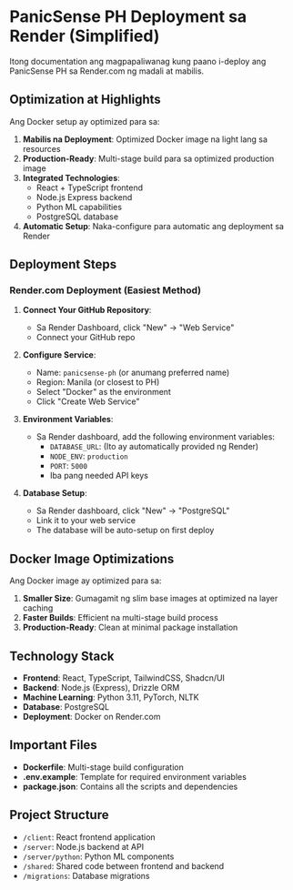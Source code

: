 # PanicSense PH Deployment sa Render (Simplified)

Itong documentation ang magpapaliwanag kung paano i-deploy ang PanicSense PH sa Render.com ng madali at mabilis.

## Optimization at Highlights

Ang Docker setup ay optimized para sa:

1. **Mabilis na Deployment**: Optimized Docker image na light lang sa resources
2. **Production-Ready**: Multi-stage build para sa optimized production image
3. **Integrated Technologies**:
   - React + TypeScript frontend
   - Node.js Express backend
   - Python ML capabilities
   - PostgreSQL database
4. **Automatic Setup**: Naka-configure para automatic ang deployment sa Render

## Deployment Steps

### Render.com Deployment (Easiest Method)

1. **Connect Your GitHub Repository**:
   - Sa Render Dashboard, click "New" → "Web Service"
   - Connect your GitHub repo
   
2. **Configure Service**:
   - Name: `panicsense-ph` (or anumang preferred name)
   - Region: Manila (or closest to PH)
   - Select "Docker" as the environment
   - Click "Create Web Service"

3. **Environment Variables**:
   - Sa Render dashboard, add the following environment variables:
     - `DATABASE_URL`: (Ito ay automatically provided ng Render)
     - `NODE_ENV`: `production`
     - `PORT`: `5000`
     - Iba pang needed API keys

4. **Database Setup**:
   - Sa Render dashboard, click "New" → "PostgreSQL"
   - Link it to your web service
   - The database will be auto-setup on first deploy

## Docker Image Optimizations

Ang Docker image ay optimized para sa:

1. **Smaller Size**: Gumagamit ng slim base images at optimized na layer caching
2. **Faster Builds**: Efficient na multi-stage build process
3. **Production-Ready**: Clean at minimal package installation

## Technology Stack

- **Frontend**: React, TypeScript, TailwindCSS, Shadcn/UI
- **Backend**: Node.js (Express), Drizzle ORM
- **Machine Learning**: Python 3.11, PyTorch, NLTK
- **Database**: PostgreSQL
- **Deployment**: Docker on Render.com

## Important Files

- **Dockerfile**: Multi-stage build configuration
- **.env.example**: Template for required environment variables
- **package.json**: Contains all the scripts and dependencies

## Project Structure

- `/client`: React frontend application
- `/server`: Node.js backend at API
- `/server/python`: Python ML components
- `/shared`: Shared code between frontend and backend
- `/migrations`: Database migrations